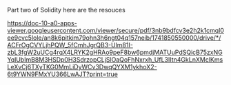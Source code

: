 Part two of Solidity
here are the resouces

https://doc-10-a0-apps-viewer.googleusercontent.com/viewer/secure/pdf/3nb9bdfcv3e2h2k1cmql0ee9cvc5lole/an8k6pitkim79ohn3h6ngt04q157neib/1741850550000/drive/*/ACFrOgCVYLjhPQW_5fCmhJgrQB3-Ulm81I-zbL3fgW2uUCg4rqX4LRYK2gHRAo9peF8bw6pmdjMATUuPdSQicB75zxNGYqlUbImB8M3HSDp0H3SdrzopCLjSlOaQoFhNxrxh_UfL3IItn4GkLnXMclKmsLeXvCj6TXyTKG0MmLiDyWCv3DwqQYXM1ykhoX2-6t9YWN9FMxYU366LwAJT?print=true
